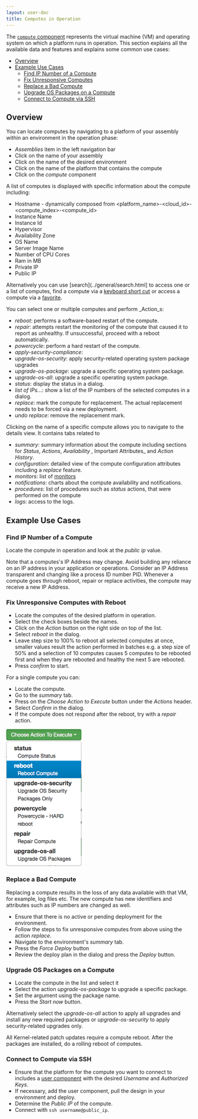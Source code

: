 ```yaml
---
layout: user-doc
title: Computes in Operation
---
```


The [`compute` component](../design/compute-component.html) represents the virtual machine (VM) and operating system on
which a platform runs in operation. This section explains all the available data and features and explains some common 
use cases: 

- [Overview](#overview)
- [Example Use Cases](#example-use-cases)
  - [Find IP Number of a Compute](#find-ip-number-of-a-compute)
  - [Fix Unresponsive Computes](#fix-unresponsive-computes-with-reboot)
  - [Replace a Bad Compute](#replace-a-bad-compute)
  - [Upgrade OS Packages on a Compute](#upgrade-os-packages-on-a-compute)
  - [Connect to Compute via SSH](#connect-to-compute-via-ssh)

## Overview

You can locate computes by navigating to a platform of your assembly within an environment in the operation phase:

- _Assemblies_ item in the left navigation bar
- Click on the name of your assembly
- Click on the name of the desired environment 
- Click on the name of the platform that contains the compute
- Click on the _compute_ component

A list of computes is displayed with specific information about the compute including:

- Hostname - dynamically composed from <platform_name>-<cloud_id>-<compute_index>-<compute_id>
- Instance Name
- Instance Id
- Hypervisor
- Availability Zone
- OS Name
- Server Image Name
- Number of CPU Cores
- Ram in MB
- Private IP
- Public IP

Alternatively you can use [search](../general/search.html] to access one or a list of computes, find a compute via a
[keyboard short cut](../general/user-interface.html) or access a compute via a [favorite](../general/favorites.html).

You can select one or multiple computes and perform _Action_s:

- _reboot_: performs a software-based restart of the compute.<br>
- _repair_: attempts restart the monitoring of the compute that caused it to report as unhealthy. If unsuccessful,
proceed with a reboot automatically.<br>
- _powercycle_: perform a hard restart of the compute.<br>
- _apply-security-compliance_:  <br>
- _upgrade-os-security_: apply security-related operating system package upgrades<br>
- _upgrade-os-package_: upgrade a specific operating system package.<br>
- _upgrade-os-all_: upgrade a specific operating system package.<br>
- _status_: display the status in a dialog.<br>
- _list of IPs..._: show a list of the IP numbers of the selected computes in a dialog.<br>
- _replace_: mark the compute for replacement. The actual replacement needs to be forced via a new deployment.<br>
- _undo replace_: remove the replacement mark.

Clicking on the name of a specific compute allows you to navigate to the details view. It contains tabs related to

- _summary_: summary information about the compute including sections for _Status_, _Actions_, _Availability_ , Important Attributes_ and _Action History_.<br>
- _configuration_: detailed view of the compute configuration attributes including a _replace_ feature.<br>
- _monitors_: list of [monitors](./monitors.html) <br>
- _notifications_: charts about the compute availability and notifications.<br>
- _procedures_: list of procedures such as _status_ actions, that were performed on the compute<br>
- _logs_: access to the logs.<br>

## Example Use Cases

### Find IP Number of a Compute

Locate the compute in operation and look at the _public ip_ value. 

Note that a computes's IP Address may change. Avoid building any reliance on an IP address in your application or
operations. Consider an IP Address transparent and changing like a process ID number PID. Whenever a compute goes
through reboot, repair or replace activities, the compute may receive a new IP Address.

### Fix Unresponsive Computes with Reboot

- Locate the computes of the desired platform in operation.
- Select the check boxes beside the names.
- Click on the _Action_ button on the right side on top of the list.
- Select _reboot_ in the dialog.
- Leave step size to 100% to reboot all selected computes at once, smaller values result the action performed in batches
e.g. a step size of 50% and a selection of 10 computes causes 5 computes to be rebooted first and when they are rebooted and healthy the next 5 are rebooted.
- Press _confirm_ to start.

For a single compute you can:

- Locate the compute.
- Go to the _summary_ tab.
- Press on the _Choose Action to Execute_ button under the _Actions_ header.
- Select _Confirm_ in the dialog.
- If the compute does not respond after the reboot, try with a _repair_ action.

![Reboot Compute](/assets/docs/local/images/reboot-compute.png)

### Replace a Bad Compute

Replacing a compute results in the loss of any data available with that VM, for example, log files etc. The new compute
has new identifiers and attributes such as IP numbers are changed as well.

- Ensure that there is no active or pending deployment for the environment.
- Follow the steps to fix unresponsive computes from above using the action _replace_.
- Navigate to the environment's _summary_ tab.
- Press the _Force Deploy_ button
- Review the deploy plan in the dialog and press the _Deploy_ button.

### Upgrade OS Packages on a Compute

- Locate the compute in the list and select it 
- Select the action _upgrade-os-package_ to upgrade a specific package.
- Set the argument using the package name.
- Press the _Start now_ button.

Alternatively select the _upgrade-os-all_ action to apply all upgrades and install any new required packages or 
_upgrade-os-security_ to apply security-related upgrades only.
 
All Kernel-related patch updates require a compute reboot. After the packages are installed, do a rolling reboot of
computes.

### Connect to Compute via SSH

- Ensure that the platform for the compute you want to connect to includes a 
[user component](../design/user-component.html) with the desired _Username_ and _Authorized Keys_.
- If necessary, add the user component, pull the design in your environment and deploy.
- Determine the _Public IP_ of the compute.
- Connect with `ssh username@public_ip`.

